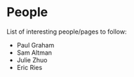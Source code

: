 # People
List of interesting people/pages to follow:

- Paul Graham
- Sam Altman
- Julie Zhuo
- Eric Ries
